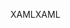 <span data-ttu-id="f97e9-101">XAML</span><span class="sxs-lookup"><span data-stu-id="f97e9-101">XAML</span></span>